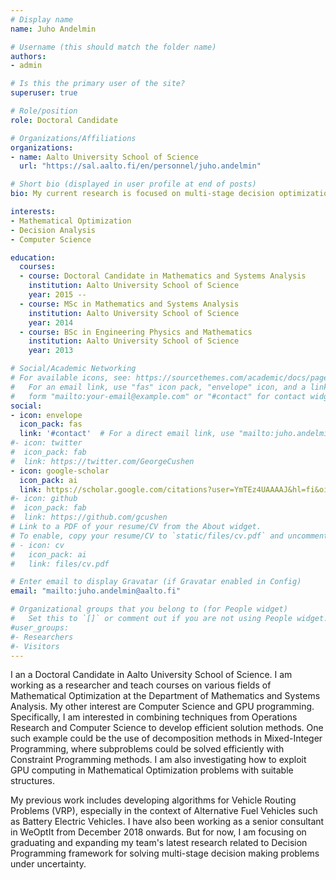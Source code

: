 ```yaml
---
# Display name
name: Juho Andelmin

# Username (this should match the folder name)
authors:
- admin

# Is this the primary user of the site?
superuser: true

# Role/position
role: Doctoral Candidate

# Organizations/Affiliations
organizations:
- name: Aalto University School of Science
  url: "https://sal.aalto.fi/en/personnel/juho.andelmin"

# Short bio (displayed in user profile at end of posts)
bio: My current research is focused on multi-stage decision optimization under uncertainty.

interests:
- Mathematical Optimization
- Decision Analysis
- Computer Science

education:
  courses:
  - course: Doctoral Candidate in Mathematics and Systems Analysis
    institution: Aalto University School of Science
    year: 2015 --
  - course: MSc in Mathematics and Systems Analysis
    institution: Aalto University School of Science
    year: 2014
  - course: BSc in Engineering Physics and Mathematics
    institution: Aalto University School of Science
    year: 2013

# Social/Academic Networking
# For available icons, see: https://sourcethemes.com/academic/docs/page-builder/#icons
#   For an email link, use "fas" icon pack, "envelope" icon, and a link in the
#   form "mailto:your-email@example.com" or "#contact" for contact widget.
social:
- icon: envelope
  icon_pack: fas
  link: '#contact'  # For a direct email link, use "mailto:juho.andelmin@aalto.fi".
#- icon: twitter
#  icon_pack: fab
#  link: https://twitter.com/GeorgeCushen
- icon: google-scholar
  icon_pack: ai
  link: https://scholar.google.com/citations?user=YmTEz4UAAAAJ&hl=fi&oi=ao
#- icon: github
#  icon_pack: fab
#  link: https://github.com/gcushen
# Link to a PDF of your resume/CV from the About widget.
# To enable, copy your resume/CV to `static/files/cv.pdf` and uncomment the lines below.
# - icon: cv
#   icon_pack: ai
#   link: files/cv.pdf

# Enter email to display Gravatar (if Gravatar enabled in Config)
email: "mailto:juho.andelmin@aalto.fi"

# Organizational groups that you belong to (for People widget)
#   Set this to `[]` or comment out if you are not using People widget.
#user_groups:
#- Researchers
#- Visitors
---
```


I an a Doctoral Candidate in Aalto University School of Science. I am working as a researcher and teach courses on various fields of Mathematical Optimization at the Department of Mathematics and Systems Analysis. My other interest are Computer Science and GPU programming. Specifically, I am interested in combining techniques from Operations Research and Computer Science to develop efficient solution methods. One such example could be the use of decomposition methods in Mixed-Integer Programming, where subproblems could be solved efficiently with Constraint Programming methods. I am also investigating how to exploit GPU computing in Mathematical Optimization problems with suitable structures. 

My previous work includes developing algorithms for Vehicle Routing Problems (VRP), especially in the context of Alternative Fuel Vehicles such as Battery Electric Vehicles. I have also been working as a senior consultant in WeOptIt from December 2018 onwards. But for now, I am focusing on graduating and expanding my team's latest research related to Decision Programming framework for solving multi-stage decision making problems under uncertainty.  
